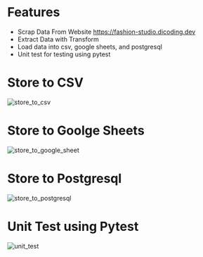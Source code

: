 # Features
- Scrap Data From Website https://fashion-studio.dicoding.dev
- Extract Data with Transform
- Load data into csv, google sheets, and postgresql
- Unit test for testing using pytest

# Store to CSV
![store_to_csv](https://github.com/user-attachments/assets/4bf56d37-513b-4344-a72a-cbdc9ca83d8e)

# Store to Goolge Sheets
![store_to_google_sheet](https://github.com/user-attachments/assets/1fb7d9e4-6af8-4883-b45f-8ad131e8d393)

# Store to Postgresql
![store_to_postgresql](https://github.com/user-attachments/assets/7945516f-9d12-4aca-bd11-20a1e7e389c4)

# Unit Test using Pytest
![unit_test](https://github.com/user-attachments/assets/40bc8be6-bb35-4a30-af9a-aa7d21c6831f)
